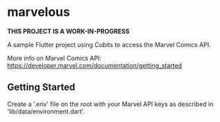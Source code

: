 # marvelous

**THIS PROJECT IS A WORK-IN-PROGRESS**

A sample Flutter project using Cubits to access the Marvel Comics API.

More info on Marvel Comics API: https://developer.marvel.com/documentation/getting_started

## Getting Started

Create a '.env' file on the root with your Marvel API keys as described in 'lib/data/environment.dart'.
